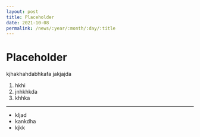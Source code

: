 ```yaml
---
layout: post
title: Placeholder
date: 2021-10-08
permalink: /news/:year/:month/:day/:title
---
```


# Placeholder
kjhakhahdabhkafa
jakjajda

1. hkhi
2. jnhkhkda
3. khhka

---

- kljad
- kankdha
- kjkk
